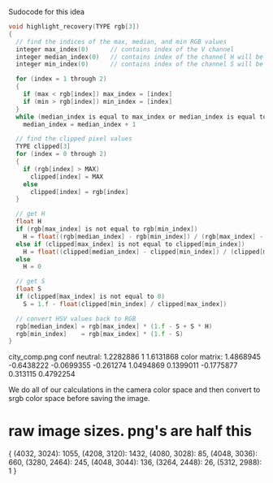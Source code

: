 Sudocode for this idea

```c
void highlight_recovery(TYPE rgb[3])
{
  // find the indices of the max, median, and min RGB values
  integer max_index(0)      // contains index of the V channel
  integer median_index(0)   // contains index of the channel H will be estimated from
  integer min_index(0)      // contains index of the channel S will be estimated from

  for (index = 1 through 2)
  {
    if (max < rgb[index]) max_index = [index]
    if (min > rgb[index]) min_index = [index]
  }
  while (median_index is equal to max_index or median_index is equal to min_index)
    median_index = median_index + 1

  // find the clipped pixel values
  TYPE clipped[3]
  for (index = 0 through 2)
  {
    if (rgb[index] > MAX)
      clipped[index] = MAX
    else
      clipped[index] = rgb[index]
  }

  // get H
  float H
  if (rgb[max_index] is not equal to rgb[min_index])
    H = float((rgb[median_index] - rgb[min_index]) / (rgb[max_index] - rgb[min_index]))
  else if (clipped[max_index] is not equal to clipped[min_index])
    H = float((clipped[median_index] - clipped[min_index]) / (clipped[max_index] - clipped[min_index]))
  else
    H = 0

  // get S
  float S
  if (clipped[max_index] is not equal to 0)
    S = 1.f - float(clipped[min_index] / clipped[max_index])

  // convert HSV values back to RGB
  rgb[median_index] = rgb[max_index] * (1.f - S + S * H)
  rgb[min_index]    = rgb[max_index] * (1.f - S)
}
```

city_comp.png conf
neutral: 1.2282886 1 1.6131868
color matrix: 1.4868945 -0.6438222 -0.0699355 -0.261274 1.0494869 0.1399011 -0.1775877 0.313115 0.4792254

We do all of our calculations in the camera color space and then convert to srgb color space before saving the image.




# raw image sizes. png's are half this
{
    (4032, 3024): 1055,
    (4208, 3120): 1432, 
    (4080, 3028): 85, 
    (4048, 3036): 660, 
    (3280, 2464): 245, 
    (4048, 3044): 136, 
    (3264, 2448): 26, 
    (5312, 2988): 1
}
